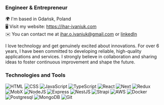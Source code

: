 ### Engineer & Entrepreneur  

🌍  I'm based in Gdańsk, Poland  
🖥️  Visit my website: https://ihar-ivaniuk.com  
✉️  You can contact me at ihar.o.ivaniuk@gmail.com or [linkedIn](https://www.linkedin.com/in/ihar-ivaniuk/)  

I love technology and get genuinely excited about innovations.
For over 6 years, I have been committed to developing reliable, high-quality applications and services. I strongly believe in collaboration and sharing ideas to foster continuous improvement and shape the future.

### Technologies and Tools
  ![HTML](https://img.shields.io/badge/-HTML-090909?style=for-the-badge&logo=HTML5&logoColor=F16625&color=000)
  ![CSS](https://img.shields.io/badge/-CSS-090909?style=for-the-badge&logo=CSS3&logoColor=2A65F0&color=000)
  ![JavaScript](https://img.shields.io/badge/-JavaScript-090909?style=for-the-badge&logo=JavaScript&logoColor=E9D54D&color=000)
  ![TypeScript](https://img.shields.io/badge/-TypeScript-090909?style=for-the-badge&logo=TypeScript&logoColor=017ACC&color=000)
  ![React](https://img.shields.io/badge/-React-090909?style=for-the-badge&logo=React&logoColor=00D8FF&color=000)
  ![Next](https://img.shields.io/badge/-Next-090909?style=for-the-badge&logo=Next.js&logoColor=fff&color=000)
  ![Redux](https://img.shields.io/badge/-Redux-090909?style=for-the-badge&logo=Redux&logoColor=9371CB&color=000)
  ![MobX](https://img.shields.io/badge/-Webpack-090909?style=for-the-badge&logo=Webpack&logoColor=8dd6f9&color=000)
  ![NodeJS](https://img.shields.io/badge/-Node-090909?style=for-the-badge&logo=Node.js&logoColor=6BBF47&color=000)
  ![Express](https://img.shields.io/badge/-Express-090909?style=for-the-badge&logo=Express&logoColor=fff&color=000)
  ![NestJS](https://img.shields.io/badge/-Nest-090909?style=for-the-badge&logo=NestJs&logoColor=e0234e&color=000)
  ![Strapi](https://img.shields.io/badge/-Strapi-090909?style=for-the-badge&logo=Strapi&logoColor=8e75ff&color=000)
  ![AWS](https://img.shields.io/badge/-AWS-090909?style=for-the-badge&logo=amazon-aws&logoColor=ff9901&color=000)
  ![Docker](https://img.shields.io/badge/-Docker-090909?style=for-the-badge&logo=docker&logoColor=00D8FF&color=000)
  ![Postgresql](https://img.shields.io/badge/-Postgres-090909?style=for-the-badge&logo=postgresql&logoColor=90ccf6&color=000)
  ![MongoDB](https://img.shields.io/badge/-Mongo-090909?style=for-the-badge&logo=MongoDB&logoColor=4EB03F&color=000)
  ![Git](https://img.shields.io/badge/-Git-090909?style=for-the-badge&logo=Git&logoColor=F16625&color=22272e)

